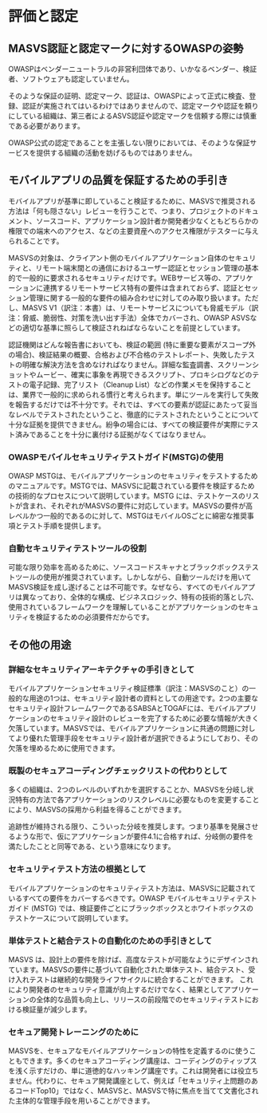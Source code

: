 # 評価と認定

## MASVS認証と認定マークに対するOWASPの姿勢

OWASPはベンダーニュートラルの非営利団体であり、いかなるベンダー、検証者、ソフトウェアも認定していません。

そのような保証の証明、認定マーク、認証は、OWASPによって正式に検査、登録、認証が実施されてはいるわけではありませんので、認定マークや認証を頼りにしている組織は、第三者によるASVS認証や認定マークを信頼する際には慎重である必要があります。

OWASP公式の認定であることを主張しない限りにおいては、そのような保証サービスを提供する組織の活動を妨げるものではありません。

## モバイルアプリの品質を保証するための手引き

モバイルアプリが基準に即していること検証するために、MASVSで推奨される方法は「何も隠さない」レビューを行うことで、つまり、プロジェクトのドキュメント、ソースコード、アプリケーション設計者か開発者少なくともどちらかの権限での端末へのアクセス、などの主要資産へのアクセス権限がテスターに与えられることです。

MASVSの対象は、クライアント側のモバイルアプリケーション自体のセキュリティと、リモート端末間との通信におけるユーザー認証とセッション管理の基本的で一般的に要求されるセキュリティだけです。WEBサービス等の、アプリケーションに連携するリモートサービス特有の要件は含まれておらず、認証とセッション管理に関する一般的な要件の組み合わせに対してのみ取り扱います。ただし、MASVS V1（訳注：本書）は、リモートサービスについても脅威モデル（訳注：脅威、脆弱性、対策を洗い出す手法）全体でカバーされ、OWASP ASVSなどの適切な基準に照らして検証されねばならないことを前提としています。

認証機関はどんな報告書においても、検証の範囲 (特に重要な要素がスコープ外の場合)、検証結果の概要、合格および不合格のテストレポート、失敗したテストの明確な解決方法を含めなければなりません。詳細な監査調書、スクリーンショットやムービー、確実に事象を再現できるスクリプト、プロキシログなどのテストの電子記録、完了リスト（Cleanup List）などの作業メモを保持することは、業界で一般的に求められる慣行と考えられます。単にツールを実行して失敗を報告するだけでは不十分です。それでは、すべての要素が認証にあたって妥当なレベルでテストされたということ、徹底的にテストされたということについて十分な証拠を提供できません。紛争の場合には、すべての検証要件が実際にテスト済みであることを十分に裏付ける証拠がなくてはなりません。

### OWASPモバイルセキュリティテストガイド(MSTG)の使用

OWASP MSTGは、モバイルアプリケーションのセキュリティをテストするためのマニュアルです。MSTGでは、MASVSに記載されている要件を検証するための技術的なプロセスについて説明しています。MSTG には、テストケースのリストが含まれ、それぞれがMASVSの要件に対応しています。MASVSの要件が高レベルかつ一般的であるのに対して、MSTGはモバイルOSごとに綿密な推奨事項とテスト手順を提供します。

### 自動セキュリティテストツールの役割

可能な限り効率を高めるために、ソースコードスキャナとブラックボックステストツールの使用が推奨されています。しかしながら、自動ツールだけを用いてMASVS検証を成し遂げることは不可能です。なぜなら、すべてのモバイルアプリは異なっており、全体的な構成、ビジネスロジック、特有の技術的落とし穴、使用されているフレームワークを理解していることがアプリケーションのセキュリティを検証するための必須要件だからです。

## その他の用途

### 詳細なセキュリティアーキテクチャの手引きとして

モバイルアプリケーションセキュリティ検証標準（訳注：MASVSのこと）の一般的な用途の1つは、セキュリティ設計者の資料としての用途です。2つの主要なセキュリティ設計フレームワークであるSABSAとTOGAFには、モバイルアプリケーションのセキュリティ設計のレビューを完了するために必要な情報が大きく欠落しています。MASVSでは、モバイルアプリケーションに共通の問題に対してより優れた管理手段をセキュリティ設計者が選択できるようにしており、その欠落を埋めるために使用できます。

### 既製のセキュアコーディングチェックリストの代わりとして

多くの組織は、2つのレベルのいずれかを選択することか、MASVSを分岐し状況特有の方法で各アプリケーションのリスクレベルに必要なものを変更することにより、MASVSの採用から利益を得ることができます。

追跡性が維持される限り、こういった分岐を推奨します。つまり基準を発展させるような形で、仮にアプリケーションが要件4.1に合格すれば、分岐側の要件を満たしたことと同等である、という意味になります。

### セキュリティテスト方法の根拠として

モバイルアプリケーションのセキュリティテスト方法は、MASVSに記載されているすべての要件をカバーするべきです。OWASP モバイルセキュリティテストガイド (MSTG) では、検証要件ごとにブラックボックスとホワイトボックスのテストケースについて説明しています。

### 単体テストと結合テストの自動化のための手引きとして

MASVS は、設計上の要件を除けば、高度なテストが可能なようにデザインされています。MASVSの要件に基づいて自動化された単体テスト、結合テスト、受け入れテストは継続的な開発ライフサイクルに統合することができます。
これにより開発者のセキュリティ意識が向上するだけでなく、結果としてアプリケーションの全体的な品質も向上し、リリースの前段階でのセキュリティテストにおける検証量が減少します。

### セキュア開発トレーニングのために

MASVSを、セキュアなモバイルアプリケーションの特性を定義するのに使うこともできます。多くのセキュアコーディング講座は、コーディングのティップスを浅く示すだけの、単に道徳的なハッキング講座です。これは開発者には役立ちません。代わりに、セキュア開発講座として、例えば「セキュリティ上問題のあるコードTop10」ではなく、MASVSと、MASVSで特に焦点を当てて文書化された主体的な管理手段を用いることができます。
